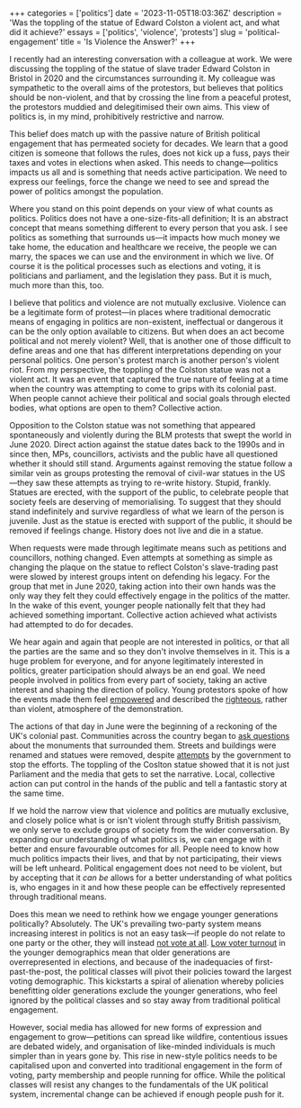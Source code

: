 +++
categories = ['politics']
date = '2023-11-05T18:03:36Z'
description = 'Was the toppling of the statue of Edward Colston a violent act, and what did it achieve?'
essays = ['politics', 'violence', 'protests']
slug = 'political-engagement'
title = 'Is Violence the Answer?'
+++

I recently had an interesting conversation with a colleague at work. We were discussing the toppling of the statue of slave trader Edward Colston in Bristol in 2020 and the circumstances surrounding it. My colleague was sympathetic to the overall aims of the protestors, but believes that politics should be non-violent, and that by crossing the line from a peaceful protest, the protestors muddied and delegitimised their own aims. This view of politics is, in my mind, prohibitively restrictive and narrow.

This belief does match up with the passive nature of British political engagement that has permeated society for decades. We learn that a good citizen is someone that follows the rules, does not kick up a fuss, pays their taxes and votes in elections when asked. This needs to change—politics impacts us all and is something that needs active participation. We need to express our feelings, force the change we need to see and spread the power of politics amongst the population.

Where you stand on this point depends on your view of what counts as politics. Politics does not have a one-size-fits-all definition; It is an abstract concept that means something different to every person that you ask. I see politics as something that surrounds us—it impacts how much money we take home, the education and healthcare we receive, the people we can marry, the spaces we can use and the environment in which we live. Of course it is the political processes such as elections and voting, it is politicians and parliament, and the legislation they pass. But it is much, much more than this, too.

I believe that politics and violence are not mutually exclusive. Violence can be a legitimate form of protest—in places where traditional democratic means of engaging in politics are non-existent, ineffectual or dangerous it can be the only option available to citizens. But when does an act become political and not merely violent? Well, that is another one of those difficult to define areas and one that has different interpretations depending on your personal politics. One person's protest march is another person's violent riot. From my perspective, the toppling of the Colston statue was not a violent act. It was an event that captured the true nature of feeling at a time when the country was attempting to come to grips with its colonial past. When people cannot achieve their political and social goals through elected bodies, what options are open to them? Collective action.

Opposition to the Colston statue was not something that appeared spontaneously and violently during the BLM protests that swept the world in June 2020. Direct action against the statue dates back to the 1990s and in since then, MPs, councillors, activists and the public have all questioned whether it should still stand. Arguments against removing the statue follow a similar vein as groups protesting the removal of civil-war statues in the US—they saw these attempts as trying to re-write history. Stupid, frankly. Statues are erected, with the support of the public, to celebrate people that society feels are deserving of memorialising. To suggest that they should stand indefinitely and survive regardless of what we learn of the person is juvenile. Just as the statue is erected with support of the public, it should be removed if feelings change. History does not live and die in a statue.

When requests were made through legitimate means such as petitions and councillors, nothing changed. Even attempts at something as simple as changing the plaque on the statue to reflect Colston's slave-trading past were slowed by interest groups intent on defending his legacy. For the group that met in June 2020, taking action into their own hands was the only way they felt they could effectively engage in the politics of the matter. In the wake of this event, younger people nationally felt that they had achieved something important. Collective action achieved what activists had attempted to do for decades.

We hear again and again that people are not interested in politics, or that all the parties are the same and so they don't involve themselves in it. This is a huge problem for everyone, and for anyone legitimately interested in politics, greater participation should always be an end goal. We need people involved in politics from every part of society, taking an active interest and shaping the direction of policy. Young protestors spoke of how the events made them feel [empowered](https://www.bbc.co.uk/news/uk-england-bristol-52965803) and described the [righteous](https://www.theguardian.com/uk-news/2020/jun/08/the-fall-of-edward-colston-statue-bristol-it-didnt-even-take-long-about-four-tugs), rather than violent, atmosphere of the demonstration.

The actions of that day in June were the beginning of a reckoning of the UK's colonial past. Communities across the country began to [ask questions](https://www.theguardian.com/world/2021/jan/29/tributes-to-slave-traders-and-colonialists-removed-across-uk) about the monuments that surrounded them. Streets and buildings were renamed and statues were removed, despite [attempts](https://www.theguardian.com/politics/2020/jun/13/removal-of-controversial-statues-winston-churchill-protest) by the government to stop the efforts. The toppling of the Coslton statue showed that it is not just Parliament and the media that gets to set the narrative. Local, collective action can put control in the hands of the public and tell a fantastic story at the same time.

If we hold the narrow view that violence and politics are mutually exclusive, and closely police what is or isn't violent through stuffy British passivism, we only serve to exclude groups of society from the wider conversation. By expanding our understanding of what politics is, we can engage with it better and ensure favourable outcomes for all. People need to know how much politics impacts their lives, and that by not participating, their views will be left unheard. Political engagement does not need to be violent, but by accepting that it *can be* allows for a better understanding of what politics is, who engages in it and how these people can be effectively represented through traditional means.

Does this mean we need to rethink how we engage younger generations politically? Absolutely. The UK's prevailing two-party system means increasing interest in politics is not an easy task—if people do not relate to one party or the other, they will instead [not vote at all](https://blogs.lse.ac.uk/politicsandpolicy/how-unfair-or-disproportionate-is-the-uk%E2%80%99s-voting-system-for-general-elections/). [Low voter turnout](https://www.britishelectionstudy.com/bes-findings/age-and-voting-behaviour-at-the-2019-general-election/) in the younger demographics mean that older generations are overrepresented in elections, and because of the inadequacies of first-past-the-post, the political classes will pivot their policies toward the largest voting demographic. This kickstarts a spiral of alienation whereby policies benefitting older generations exclude the younger generations, who feel ignored by the political classes and so stay away from traditional political engagement.

However, social media has allowed for new forms of expression and engagement to grow—petitions can spread like wildfire, contentious issues are debated widely, and organisation of like-minded individuals is much simpler than in years gone by. This rise in new-style politics needs to be capitalised upon and converted into traditional engagement in the form of voting, party membership and people running for office. While the political classes will resist any changes to the fundamentals of the UK political system, incremental change can be achieved if enough people push for it.
